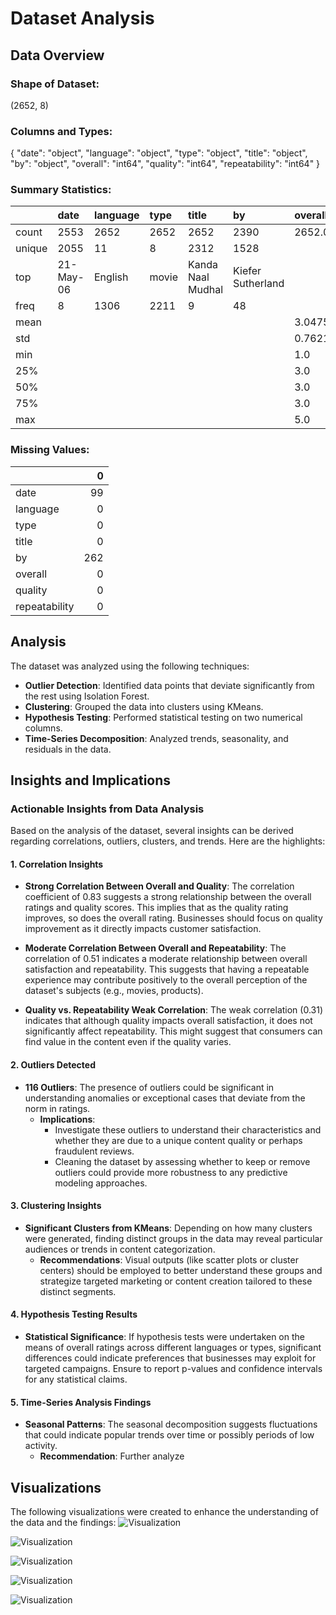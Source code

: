 # Dataset Analysis

## Data Overview

### Shape of Dataset:
(2652, 8)

### Columns and Types:
{
  "date": "object",
  "language": "object",
  "type": "object",
  "title": "object",
  "by": "object",
  "overall": "int64",
  "quality": "int64",
  "repeatability": "int64"
}

### Summary Statistics:
|        | date      | language   | type   | title             | by                | overall            | quality            | repeatability      |
|:-------|:----------|:-----------|:-------|:------------------|:------------------|:-------------------|:-------------------|:-------------------|
| count  | 2553      | 2652       | 2652   | 2652              | 2390              | 2652.0             | 2652.0             | 2652.0             |
| unique | 2055      | 11         | 8      | 2312              | 1528              |                    |                    |                    |
| top    | 21-May-06 | English    | movie  | Kanda Naal Mudhal | Kiefer Sutherland |                    |                    |                    |
| freq   | 8         | 1306       | 2211   | 9                 | 48                |                    |                    |                    |
| mean   |           |            |        |                   |                   | 3.0475113122171944 | 3.2092760180995477 | 1.4947209653092006 |
| std    |           |            |        |                   |                   | 0.7621797580962717 | 0.7967426636666686 | 0.598289430580212  |
| min    |           |            |        |                   |                   | 1.0                | 1.0                | 1.0                |
| 25%    |           |            |        |                   |                   | 3.0                | 3.0                | 1.0                |
| 50%    |           |            |        |                   |                   | 3.0                | 3.0                | 1.0                |
| 75%    |           |            |        |                   |                   | 3.0                | 4.0                | 2.0                |
| max    |           |            |        |                   |                   | 5.0                | 5.0                | 3.0                |

### Missing Values:
|               |   0 |
|:--------------|----:|
| date          |  99 |
| language      |   0 |
| type          |   0 |
| title         |   0 |
| by            | 262 |
| overall       |   0 |
| quality       |   0 |
| repeatability |   0 |

## Analysis

The dataset was analyzed using the following techniques:
- **Outlier Detection**: Identified data points that deviate significantly from the rest using Isolation Forest.
- **Clustering**: Grouped the data into clusters using KMeans.
- **Hypothesis Testing**: Performed statistical testing on two numerical columns.
- **Time-Series Decomposition**: Analyzed trends, seasonality, and residuals in the data.

## Insights and Implications

### Actionable Insights from Data Analysis

Based on the analysis of the dataset, several insights can be derived regarding correlations, outliers, clusters, and trends. Here are the highlights:

#### 1. Correlation Insights

- **Strong Correlation Between Overall and Quality**: The correlation coefficient of 0.83 suggests a strong relationship between the overall ratings and quality scores. This implies that as the quality rating improves, so does the overall rating. Businesses should focus on quality improvement as it directly impacts customer satisfaction.

- **Moderate Correlation Between Overall and Repeatability**: The correlation of 0.51 indicates a moderate relationship between overall satisfaction and repeatability. This suggests that having a repeatable experience may contribute positively to the overall perception of the dataset's subjects (e.g., movies, products). 

- **Quality vs. Repeatability Weak Correlation**: The weak correlation (0.31) indicates that although quality impacts overall satisfaction, it does not significantly affect repeatability. This might suggest that consumers can find value in the content even if the quality varies.

#### 2. Outliers Detected

- **116 Outliers**: The presence of outliers could be significant in understanding anomalies or exceptional cases that deviate from the norm in ratings. 
  - **Implications**:
    - Investigate these outliers to understand their characteristics and whether they are due to a unique content quality or perhaps fraudulent reviews.
    - Cleaning the dataset by assessing whether to keep or remove outliers could provide more robustness to any predictive modeling approaches.

#### 3. Clustering Insights

- **Significant Clusters from KMeans**: Depending on how many clusters were generated, finding distinct groups in the data may reveal particular audiences or trends in content categorization.
  - **Recommendations**: Visual outputs (like scatter plots or cluster centers) should be employed to better understand these groups and strategize targeted marketing or content creation tailored to these distinct segments.

#### 4. Hypothesis Testing Results

- **Statistical Significance**: If hypothesis tests were undertaken on the means of overall ratings across different languages or types, significant differences could indicate preferences that businesses may exploit for targeted campaigns. Ensure to report p-values and confidence intervals for any statistical claims.

#### 5. Time-Series Analysis Findings

- **Seasonal Patterns**: The seasonal decomposition suggests fluctuations that could indicate popular trends over time or possibly periods of low activity. 
  - **Recommendation**: Further analyze

## Visualizations

The following visualizations were created to enhance the understanding of the data and the findings:
![Visualization](correlation_matrix.png)

![Visualization](missing_values.png)

![Visualization](outliers.png)

![Visualization](time_series_analysis.png)

![Visualization](cluster_analysis.png)

